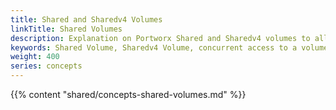 ```yaml
---
title: Shared and Sharedv4 Volumes
linkTitle: Shared Volumes
description: Explanation on Portworx Shared and Sharedv4 volumes to allow multiple containers access to one volume
keywords: Shared Volume, Sharedv4 Volume, concurrent access to a volume, volume available to multiple containers
weight: 400
series: concepts
---
```


{{% content "shared/concepts-shared-volumes.md" %}}
